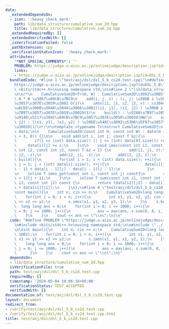 ```yaml
---
data:
  _extendedDependsOn:
  - icon: ':heavy_check_mark:'
    path: lib/data_structure/cumulative_sum_2d.hpp
    title: lib/data_structure/cumulative_sum_2d.hpp
  _extendedRequiredBy: []
  _extendedVerifiedWith: []
  _isVerificationFailed: false
  _pathExtension: cpp
  _verificationStatusIcon: ':heavy_check_mark:'
  attributes:
    '*NOT_SPECIAL_COMMENTS*': ''
    PROBLEM: https://judge.u-aizu.ac.jp/onlinejudge/description.jsp?id=DSL_5_B
    links:
    - https://judge.u-aizu.ac.jp/onlinejudge/description.jsp?id=DSL_5_B
  bundledCode: "#line 1 \"test/aoj/dsl/dsl_5_b_cs2d.test.cpp\"\n#define PROBLEM \"\
    https://judge.u-aizu.ac.jp/onlinejudge/description.jsp?id=DSL_5_B\"\n#include\
    \ <bits/stdc++.h>\nusing namespace std;\n\n#line 2 \"lib/data_structure/cumulative_sum_2d.hpp\"\
    \n\n/*\n    CumulativeSum2D<T>(H, W) : CumulativeSum2D\u3092\u30B5\u30A4\u30BA\
    \ H * W \u3067\u69CB\u7BC9\n    add(i, j, z) : (i, j) \u306B z \u3092\u52A0\u7B97\
    \u3057\u307E\u3059\u3002 O(1)\n    imos(i1, j1, i2, j2, v) : \u3044\u3082\u3059\
    \u6CD5\u306B\u304A\u3044\u3066\u3001[(i1, j1), (i2, j2) ) \u306B z \u3092\u52A0\
    \u7B97\u3057\u307E\u3059\u3002O(1)\n    build() : \u52A0\u7B97\u3055\u308C\u305F\
    \u914D\u5217\u3092\u69CB\u7BC9\u3057\u307E\u3059\u3002O(HW)\n    sum(i1, j1, i2,\
    \ j2) : [(x1, y1), (x2, y2) ) \u306E\u548C\u3092\u53D6\u5F97\u3057\u307E\u3059\
    \u3002O(1)\n*/\n\ntemplate <typename T>\nstruct CumulativeSum2D{\n    vector<vector<T>>\
    \ data;\n\n    CumulativeSum2D(const int H, const int W) : data(H + 3, vector<T>(W\
    \ + 3, 0)) {}\n\n    void add(int i, int j, const T &z){\n        ++i, ++j;\n\
    \        if(i >= (int) data.size() || j >= (int) data[0].size()) return;\n   \
    \     data[i][j] += z;\n    }\n\n    void imos(const int i1, const int j1, const\
    \ int i2, const int j2, const T &z = 1) {\n        add(i1, j1, z);\n        add(i1,\
    \ j2, -z);\n        add(i2, j1, -z);\n        add(i2, j2, z);\n    }\n\n    void\
    \ build(){\n        for(int i = 1; i < (int) data.size(); ++i){\n            for(int\
    \ j = 1; j < (int) data[i].size(); ++j){\n                data[i][j] += data[i][j\
    \ - 1] + data[i - 1][j] - data[i - 1][j - 1];\n            }\n        }\n    }\n\
    \n    inline T imos_get(const int i, const int j) const{\n        return data[i\
    \ + 1][j + 1];\n    }\n\n    inline T sum(const int i1, const int j1, const int\
    \ i2, const int j2) const {\n        return (data[i2][j2] - data[i1][j2] - data[i2][j1]\
    \ + data[i1][j1]);\n    }\n};\n#line 6 \"test/aoj/dsl/dsl_5_b_cs2d.test.cpp\"\n\
    \nint main(){\n    int n; cin >> n;\n    CumulativeSum2D<long long> s(1002, 1002);\n\
    \    for(int i = 0; i < n; i++){\n        int x1, y1, x2, y2; cin >> x1 >> y1\
    \ >> x2 >> y2;\n        s.imos(x1, y1, x2, y2, 1);\n    }\n    s.build();\n  \
    \  long long ans = 0;\n    for(int i = 0; i <= 1000; i++){\n        for(int j\
    \ = 0; j <= 1000; j++){\n            ans = max(ans, s.sum(0, 0, i, j));\n    \
    \    }\n    }\n    cout << ans << \"\\n\";\n}\n"
  code: "#define PROBLEM \"https://judge.u-aizu.ac.jp/onlinejudge/description.jsp?id=DSL_5_B\"\
    \n#include <bits/stdc++.h>\nusing namespace std;\n\n#include \"../../../lib/data_structure/cumulative_sum_2d.hpp\"\
    \n\nint main(){\n    int n; cin >> n;\n    CumulativeSum2D<long long> s(1002,\
    \ 1002);\n    for(int i = 0; i < n; i++){\n        int x1, y1, x2, y2; cin >>\
    \ x1 >> y1 >> x2 >> y2;\n        s.imos(x1, y1, x2, y2, 1);\n    }\n    s.build();\n\
    \    long long ans = 0;\n    for(int i = 0; i <= 1000; i++){\n        for(int\
    \ j = 0; j <= 1000; j++){\n            ans = max(ans, s.sum(0, 0, i, j));\n  \
    \      }\n    }\n    cout << ans << \"\\n\";\n}"
  dependsOn:
  - lib/data_structure/cumulative_sum_2d.hpp
  isVerificationFile: true
  path: test/aoj/dsl/dsl_5_b_cs2d.test.cpp
  requiredBy: []
  timestamp: '2024-05-04 18:06:16+09:00'
  verificationStatus: TEST_ACCEPTED
  verifiedWith: []
documentation_of: test/aoj/dsl/dsl_5_b_cs2d.test.cpp
layout: document
redirect_from:
- /verify/test/aoj/dsl/dsl_5_b_cs2d.test.cpp
- /verify/test/aoj/dsl/dsl_5_b_cs2d.test.cpp.html
title: test/aoj/dsl/dsl_5_b_cs2d.test.cpp
---
```

